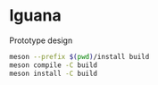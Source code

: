 # Iguana

Prototype design

```bash
meson --prefix $(pwd)/install build
meson compile -C build
meson install -C build
```
